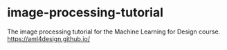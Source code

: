 # image-processing-tutorial

The image processing tutorial for the Machine Learning for Design course. https://aml4design.github.io/

